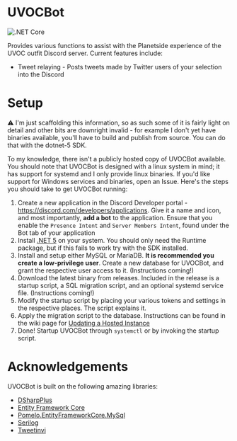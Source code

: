 # UVOCBot

![.NET Core](https://github.com/carlst99/UVOCBot/workflows/.NET%20Core/badge.svg)

Provides various functions to assist with the Planetside experience of the UVOC outfit Discord server. Current features include:

- Tweet relaying - Posts tweets made by Twitter users of your selection into the Discord

# Setup

:warning: I'm just scaffolding this information, so as such some of it is fairly light on detail and other bits are downright invalid - for example I don't yet have binaries available, you'll have to build and publish from source. You can do that with the dotnet-5 SDK.

To my knowledge, there isn't a publicly hosted copy of UVOCBot available. You should note that UVOCBot is designed with a linux system in mind; it has support for systemd and I only provide linux binaries. If you'd like support for Windows services and binaries, open an Issue. Here's the steps you should take to get UVOCBot running:

1. Create a new application in the Discord Developer portal - https://discord.com/developers/applications. Give it a name and icon, and most importantly, **add a bot** to the application. Ensure that you enable the `Presence Intent` and `Server Members Intent`, found under the Bot tab of your application
2. Install [.NET 5](https://dotnet.microsoft.com/download/dotnet/5.0) on your system. You should only need the Runtime package, but if this fails to work try with the SDK installed.
3. Install and setup either MySQL or MariaDB. **It is recommended you create a low-privilege user**. Create a new database for UVOCBot, and grant the respective user access to it. (Instructions coming!)
3. Download the latest binary from releases. Included in the release is a startup script, a SQL migration script, and an optional systemd service file. (Instructions coming!)
4. Modify the startup script by placing your various tokens and settings in the respective places. The script explains it.
5. Apply the migration script to the database. Instructions can be found in the wiki page for [Updating a Hosted Instance](https://github.com/carlst99/UVOCBot/wiki/Updating-a-Hosted-Instance)
6. Done! Startup UVOCBot through `systemctl` or by invoking the startup script.

# Acknowledgements

UVOCBot is built on the following amazing libraries:

- [DSharpPlus](https://github.com/DSharpPlus/DSharpPlus)
- [Entity Framework Core](https://docs.microsoft.com/en-us/ef/core/)
- [Pomelo.EntityFrameworkCore.MySql](https://github.com/PomeloFoundation/Pomelo.EntityFrameworkCore.MySql)
- [Serilog](https://serilog.net/)
- [Tweetinvi](https://github.com/linvi/tweetinvi)

